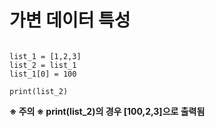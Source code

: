 # 가변 데이터 특성

```

list_1 = [1,2,3]
list_2 = list_1
list_1[0] = 100

print(list_2) 
```

**※ 주의 ※ print(list_2)의 경우 [100,2,3]으로 출력됨**


